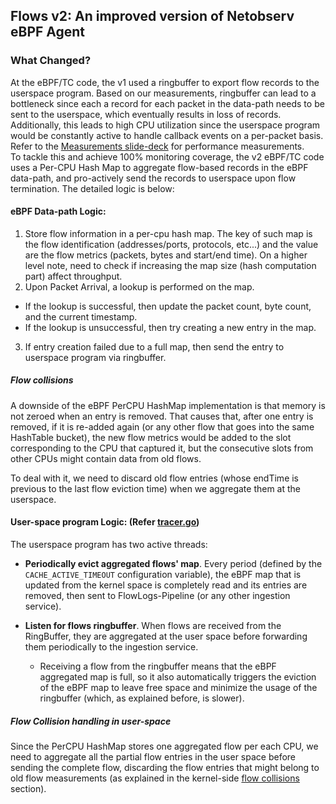 ## Flows v2: An improved version of Netobserv eBPF Agent

### What Changed?
At the eBPF/TC code, the v1 used a ringbuffer to export flow records to the userspace program.
Based on our measurements, ringbuffer can lead to a bottleneck since each a record for each packet in the data-path needs to be sent to the userspace, which eventually results in loss of records.
Additionally, this leads to high CPU utilization since the userspace program would be constantly active to handle callback events on a per-packet basis.  
Refer to the [Measurements slide-deck](./measurements.pptx) for performance measurements.  
To tackle this and achieve 100% monitoring coverage, the v2 eBPF/TC code uses a Per-CPU Hash Map to aggregate flow-based records in the eBPF data-path, and pro-actively send the records to userspace upon flow termination. The detailed logic is below:

#### eBPF Data-path Logic:
1) Store flow information in a per-cpu hash map. The key of such map is the flow identification
(addresses/ports, protocols, etc...) and the value are the flow metrics (packets, bytes and start/end time).
On a higher level note, need to check if increasing the map size (hash computation part) affect throughput.  
2) Upon Packet Arrival, a lookup is performed on the map.  
  * If the lookup is successful, then update the packet count, byte count, and the current timestamp.  
  * If the lookup is unsuccessful, then try creating a new entry in the map.
3) If entry creation failed due to a full map, then send the entry to userspace program via ringbuffer.  

##### Flow collisions
A downside of the eBPF PerCPU HashMap implementation is that memory is not zeroed when an entry is
removed. That causes that, after one entry is removed, if it is re-added again (or any other flow
that goes into the same HashTable bucket), the new flow metrics would be added to the slot
corresponding to the CPU that captured it, but the consecutive slots from other CPUs might contain
data from old flows. 

To deal with it, we need to discard old flow entries (whose endTime is previous to the last
flow eviction time) when we aggregate them at the userspace.

#### User-space program Logic: (Refer [tracer.go](../pkg/ebpf/tracer.go))

The userspace program has two active threads:  

* **Periodically evict aggregated flows' map**. Every period (defined by the `CACHE_ACTIVE_TIMEOUT`
  configuration variable), the eBPF map that is updated from the kernel space is completely read
  and its entries are removed, then sent to FlowLogs-Pipeline (or any other ingestion service).

* **Listen for flows ringbuffer**. When flows are received from the RingBuffer, they are aggregated
  at the user space before forwarding them periodically to the ingestion service.
  - Receiving a flow from the ringbuffer means that the eBPF aggregated map is full, so it also
    automatically triggers the eviction of the eBPF map to leave free space and minimize the usage
    of the ringbuffer (which, as explained before, is slower).

##### Flow Collision handling in user-space

Since the PerCPU HashMap stores one aggregated flow per each CPU, we need to aggregate all the
partial flow entries in the user space before sending the complete flow, discarding the flow entries
that might belong to old flow measurements (as explained in the kernel-side
[flow collisions](#flow-collisions) section).